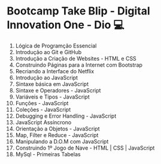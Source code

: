 # Bootcamp Take Blip - Digital Innovation One - Dio 💻

1. Lógica de Programção Essencial
2. Introdução ao Git e GitHub
3. Introdução a Criação de Websites - HTML e CSS
4. Construindo Páginas para a Internet com Bootstrap
5. Recriando a Interface do Netflix
6. Introdução ao JavaScript
7. Sintaxe básica em JavaScript
8. Sintaxe e Operadores - JavaScript
9. Variáveis e Tipos - JavaScript
10. Funções - JavaScript
11. Coleções - JavaScript
12. Debugging e Error Handling - JavaScript
13. JavaScript Assíncrono
14. Orientação a Objetos - JavaScript
15. Map, Filter e Reduce - JavaScript
16. Manipulando a D.O.M com JavaScript
17. Construindo 1º Jogo de Nave - HTML | CSS | JavaScript
18. MySql - Primeiras Tabelas
